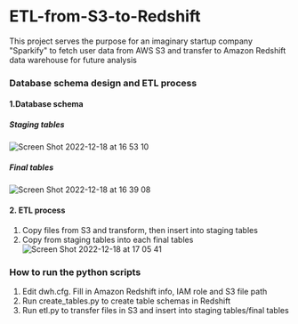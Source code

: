 # ETL-from-S3-to-Redshift
This project serves the purpose for an imaginary startup company "Sparkify" to fetch user data from AWS S3 and transfer to Amazon Redshift data warehouse for future analysis
### Database schema design and ETL process  
#### 1.Database schema    
##### Staging tables   
![Screen Shot 2022-12-18 at 16 53 10](https://user-images.githubusercontent.com/88352138/208328830-2044b52e-ef9a-4c6f-86f9-ab55adf2189c.png)

##### Final tables   
![Screen Shot 2022-12-18 at 16 39 08](https://user-images.githubusercontent.com/88352138/208328128-c160277c-fb4e-4970-a3cb-cf38379bcabc.png)

#### 2. ETL process    
1. Copy files from S3 and transform, then insert into staging tables
2. Copy from staging tables into each final tables 
![Screen Shot 2022-12-18 at 17 05 41](https://user-images.githubusercontent.com/88352138/208329553-1748538d-118d-47a1-9730-08f9cfaa99cd.png)

### How to run the python scripts
1. Edit dwh.cfg. Fill in Amazon Redshift info, IAM role and S3 file path
2. Run create_tables.py to create table schemas in Redshift
3. Run etl.py to transfer files in S3 and insert into staging tables/final tables
